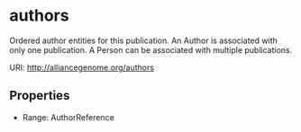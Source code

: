# authors

Ordered author entities for this publication.  An Author is associated with only one publication.  A Person can be associated with multiple publications.

URI: http://alliancegenome.org/authors



<!-- no inheritance hierarchy -->


## Properties

 * Range: AuthorReference


